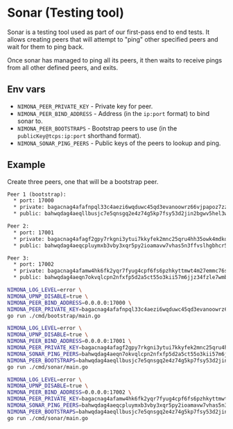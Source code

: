 # Sonar (Testing tool)

Sonar is a testing tool used as part of our first-pass end to end tests.
It allows creating peers that will attempt to "ping" other specified
peers and wait for them to ping back.

Once sonar has managed to ping all its peers, it then waits to receive pings
from all other defined peers, and exits.

## Env vars

* `NIMONA_PEER_PRIVATE_KEY` - Private key for peer.
* `NIMONA_PEER_BIND_ADDRESS` - Address (in the `ip:port` format) to bind sonar to.
* `NIMONA_PEER_BOOTSTRAPS` - Bootstrap peers to use (in the `publicKey@tcps:ip:port`
  shorthand format).
* `NIMONA_SONAR_PING_PEERS` - Public keys of the peers to lookup and ping.

## Example

Create three peers, one that will be a bootstrap peer.

```txt
Peer 1 (bootstrap):
  * port: 17000
  * private: bagacnag4afafnpql33c4aezi6wqduwc45qd3evanoowrz66vjpapoz7zzmakbpnvq2jerpsoygzdincom76dovh7szmo5r5eug5atlk6tsf53hqyz4
  * public: bahwqdag4aeqllbusjc7e5qnsgq2e4z74g5kp7fsy53d2jin2bgwv5hel3wpbrty

Peer 2:
  * port: 17001
  * private: bagacnag4afagf2gpy7rkgni3ytui7kkyfek2mnc25qru4hh35owk4mdkorc632bhv2mglq52q4n3yi6x4nehagak3p2tqjow5ss2zfttatri6xsdvm
  * public: bahwqdag4aeqcpluymxb3vby3xqr5py2ioamavw7vhas5n3ffvslhgbhcr5pehky

Peer 3:
  * port: 17002
  * private: bagacnag4afamw4hk6fk2yqr7fyug4cpf6fs6pzhkyttmwt4m27emmc76sdjcg6o7xfkyfrhw5gs3sx6r5aorj66xnveeo7wpeu456c4vsp3ga4z6ie
  * public: bahwqdag4aeqn7okvqlcpn2nfxfp5d2a5ct55o3kii57m6jjz34fzle7wmbzt4qi
```

```sh
NIMONA_LOG_LEVEL=error \
NIMONA_UPNP_DISABLE=true \
NIMONA_PEER_BIND_ADDRESS=0.0.0.0:17000 \
NIMONA_PEER_PRIVATE_KEY=bagacnag4afafnpql33c4aezi6wqduwc45qd3evanoowrz66vjpapoz7zzmakbpnvq2jerpsoygzdincom76dovh7szmo5r5eug5atlk6tsf53hqyz4 \
go run ./cmd/bootstrap/main.go
```

```sh
NIMONA_LOG_LEVEL=error \
NIMONA_UPNP_DISABLE=true \
NIMONA_PEER_BIND_ADDRESS=0.0.0.0:17001 \
NIMONA_PEER_PRIVATE_KEY=bagacnag4afagf2gpy7rkgni3ytui7kkyfek2mnc25qru4hh35owk4mdkorc632bhv2mglq52q4n3yi6x4nehagak3p2tqjow5ss2zfttatri6xsdvm \
NIMONA_SONAR_PING_PEERS=bahwqdag4aeqn7okvqlcpn2nfxfp5d2a5ct55o3kii57m6jjz34fzle7wmbzt4qi \
NIMONA_PEER_BOOTSTRAPS=bahwqdag4aeqllbusjc7e5qnsgq2e4z74g5kp7fsy53d2jin2bgwv5hel3wpbrty@tcps:0.0.0.0:17000 \
go run ./cmd/sonar/main.go
```

```sh
NIMONA_LOG_LEVEL=error \
NIMONA_UPNP_DISABLE=true \
NIMONA_PEER_BIND_ADDRESS=0.0.0.0:17002 \
NIMONA_PEER_PRIVATE_KEY=bagacnag4afamw4hk6fk2yqr7fyug4cpf6fs6pzhkyttmwt4m27emmc76sdjcg6o7xfkyfrhw5gs3sx6r5aorj66xnveeo7wpeu456c4vsp3ga4z6ie \
NIMONA_SONAR_PING_PEERS=bahwqdag4aeqcpluymxb3vby3xqr5py2ioamavw7vhas5n3ffvslhgbhcr5pehky \
NIMONA_PEER_BOOTSTRAPS=bahwqdag4aeqllbusjc7e5qnsgq2e4z74g5kp7fsy53d2jin2bgwv5hel3wpbrty@tcps:0.0.0.0:17000 \
go run ./cmd/sonar/main.go
```
